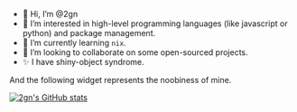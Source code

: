 - 👋 Hi, I’m @2gn
- 👀 I’m interested in high-level programming languages (like javascript or python) and package management.
- 🌱 I’m currently learning `nix`.
- 💞️ I’m looking to collaborate on some open-sourced projects.
- ✨ I have shiny-object syndrome.

And the following widget represents the noobiness of mine.

[![2gn's GitHub stats](https://github-readme-stats.vercel.app/api?username=2gn)](https://github.com/2gn/github-readme-stats)

<!---
2gn/2gn is a  special ✨ repository because its `README.md` (this file) appears on your GitHub profile.
You can click the Preview link to take a look at your changes.
--->
